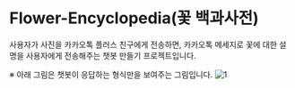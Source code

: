# Flower-Encyclopedia(꽃 백과사전)
사용자가 사진을 카카오톡 플러스 친구에게 전송하면, 카카오톡 메세지로 꽃에 대한 설명을 사용자에게 전송해주는 챗봇 만들기 프로젝트입니다.

※ 아래 그림은 챗봇이 응답하는 형식만을 보여주는 그림입니다.
![1](https://user-images.githubusercontent.com/43947747/46645410-c63eda00-cbbf-11e8-8dbd-265052e9f800.png)
